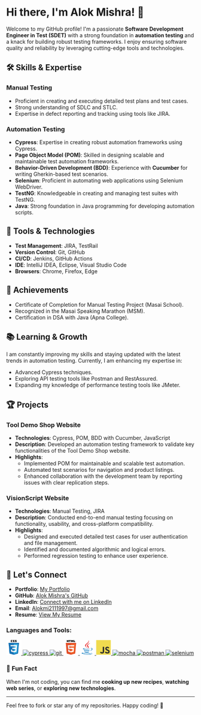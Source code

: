 # Hi there, I'm Alok Mishra! 👋  

Welcome to my GitHub profile! I'm a passionate **Software Development Engineer in Test (SDET)** with a strong foundation in **automation testing** and a knack for building robust testing frameworks. I enjoy ensuring software quality and reliability by leveraging cutting-edge tools and technologies.  


## 🛠️ Skills & Expertise

### Manual Testing
- Proficient in creating and executing detailed test plans and test cases.
- Strong understanding of SDLC and STLC.
- Expertise in defect reporting and tracking using tools like JIRA.

### Automation Testing
- **Cypress**: Expertise in creating robust automation frameworks using Cypress.
- **Page Object Model (POM)**: Skilled in designing scalable and maintainable test automation frameworks.
- **Behavior-Driven Development (BDD)**: Experience with **Cucumber** for writing Gherkin-based test scenarios.
- **Selenium**: Proficient in automating web applications using Selenium WebDriver.
- **TestNG**: Knowledgeable in creating and managing test suites with TestNG.
- **Java**: Strong foundation in Java programming for developing automation scripts.

## 📂 Tools & Technologies
- **Test Management**: JIRA, TestRail
- **Version Control**: Git, GitHub
- **CI/CD**: Jenkins, GitHub Actions
- **IDE**: IntelliJ IDEA, Eclipse, Visual Studio Code
- **Browsers**: Chrome, Firefox, Edge

## 🌟 Achievements
- Certificate of Completion for Manual Testing Project (Masai School).
- Recognized in the Masai Speaking Marathon (MSM).
- Certification in DSA with Java (Apna College).

## 📚 Learning & Growth
I am constantly improving my skills and staying updated with the latest trends in automation testing. Currently, I am enhancing my expertise in:
- Advanced Cypress techniques.
- Exploring API testing tools like Postman and RestAssured.
- Expanding my knowledge of performance testing tools like JMeter.

## 🏆 Projects

### Tool Demo Shop Website
- **Technologies**: Cypress, POM, BDD with Cucumber, JavaScript
- **Description**: Developed an automation testing framework to validate key functionalities of the Tool Demo Shop website.
- **Highlights**:
  - Implemented POM for maintainable and scalable test automation.
  - Automated test scenarios for navigation and product listings.
  - Enhanced collaboration with the development team by reporting issues with clear replication steps.

### VisionScript Website
- **Technologies**: Manual Testing, JIRA
- **Description**: Conducted end-to-end manual testing focusing on functionality, usability, and cross-platform compatibility.
- **Highlights**:
  - Designed and executed detailed test cases for user authentication and file management.
  - Identified and documented algorithmic and logical errors.
  - Performed regression testing to enhance user experience.

## 🤝 Let's Connect
- **Portfolio**: [My Portfolio](https://heartfelt-melomakarona-d83b9a.netlify.app/)
- **GitHub**: [Alok Mishra's GitHub](https://github.com/Alokmish11)
- **LinkedIn**: [Connect with me on LinkedIn](https://www.linkedin.com/in/alok-mishra-90067224a)
- **Email**: Alokmi2111997@gmail.com
- **Resume**: [View My Resume](https://drive.google.com/file/d/1rapjORWjrW_ngJThYAXyBtuBA4ykY6Yo/view?usp=sharing)



<h3 align="left">Languages and Tools:</h3>
<p align="left"> <a href="https://www.w3schools.com/css/" target="_blank" rel="noreferrer"> <img src="https://raw.githubusercontent.com/devicons/devicon/master/icons/css3/css3-original-wordmark.svg" alt="css3" width="40" height="40"/> </a> <a href="https://www.cypress.io" target="_blank" rel="noreferrer"> <img src="https://raw.githubusercontent.com/simple-icons/simple-icons/6e46ec1fc23b60c8fd0d2f2ff46db82e16dbd75f/icons/cypress.svg" alt="cypress" width="40" height="40"/> </a> <a href="https://git-scm.com/" target="_blank" rel="noreferrer"> <img src="https://www.vectorlogo.zone/logos/git-scm/git-scm-icon.svg" alt="git" width="40" height="40"/> </a> <a href="https://www.w3.org/html/" target="_blank" rel="noreferrer"> <img src="https://raw.githubusercontent.com/devicons/devicon/master/icons/html5/html5-original-wordmark.svg" alt="html5" width="40" height="40"/> </a> <a href="https://www.java.com" target="_blank" rel="noreferrer"> <img src="https://raw.githubusercontent.com/devicons/devicon/master/icons/java/java-original.svg" alt="java" width="40" height="40"/> </a> <a href="https://developer.mozilla.org/en-US/docs/Web/JavaScript" target="_blank" rel="noreferrer"> <img src="https://raw.githubusercontent.com/devicons/devicon/master/icons/javascript/javascript-original.svg" alt="javascript" width="40" height="40"/> </a> <a href="https://mochajs.org" target="_blank" rel="noreferrer"> <img src="https://www.vectorlogo.zone/logos/mochajs/mochajs-icon.svg" alt="mocha" width="40" height="40"/> </a> <a href="https://postman.com" target="_blank" rel="noreferrer"> <img src="https://www.vectorlogo.zone/logos/getpostman/getpostman-icon.svg" alt="postman" width="40" height="40"/> </a> <a href="https://www.selenium.dev" target="_blank" rel="noreferrer"> <img src="https://raw.githubusercontent.com/detain/svg-logos/780f25886640cef088af994181646db2f6b1a3f8/svg/selenium-logo.svg" alt="selenium" width="40" height="40"/> </a> </p>


### 🚀 Fun Fact  

When I'm not coding, you can find me **cooking up new recipes**, **watching web series**, or **exploring new technologies**.  

---

Feel free to fork or star any of my repositories. Happy coding! 🌟  

